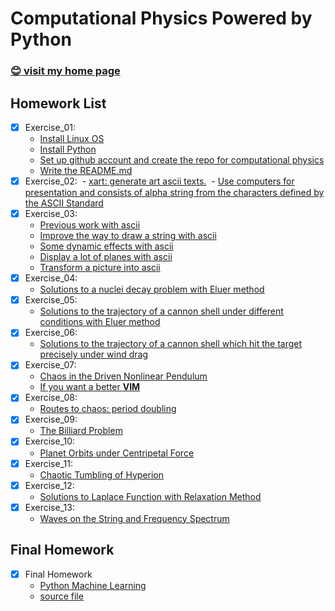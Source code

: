 # Computational Physics Powered by Python

### [:blush: visit my home page](https://mageluer.github.io)
 
## Homework List

- [x] Exercise\_01: 
  - [Install Linux OS](https://mageluer.github.io/blog/install-a-Linux-distribution)
  - [Install Python](https://mageluer.github.io/blog/install-python-on-linux)
  - [Set up github account and create the repo for computational physics](https://github.com/Mageluer)
  - [Write the README.md](https://mageluer.github.io/blog/github-markdown)
- [x] Exercise\_02:
  - [xart: generate art ascii texts.](https://github.com/xlzd/xart)
  - [Use computers for presentation and consists of alpha string from the characters defined by the ASCII Standard](/exercise_02)
- [x] Exercise\_03:
  - [Previous work with ascii](/exercise_02)
  - [Improve the way to draw a string with ascii](/exercise_03#user-content-draw-string)
  - [Some dynamic effects with ascii](/exercise_03#user-content-dynamic-string)
  - [Display a lot of planes with ascii](/exercise_03#user-content-planes-flying)
  - [Transform a picture into ascii](/exercise_03#user-content-picture-to-ascii)
- [x] Exercise\_04:
  - [Solutions to a nuclei decay problem with Eluer method](/exercise_04)
- [x] Exercise\_05:
  - [Solutions to the trajectory of a cannon shell under different conditions with Eluer method](/exercise_05)
- [x] Exercise\_06:
  - [Solutions to the trajectory of a cannon shell which hit the target precisely under wind drag](/exercise_06)
- [x] Exercise\_07:
  - [Chaos in the Driven Nonlinear Pendulum](/exercise_07)
  - [If you want a better **VIM**](https://github.com/yangyangwithgnu/use_vim_as_ide)
- [x] Exercise\_08:
  - [Routes to chaos: period doubling](/exercise_08)
- [x] Exercise\_09:
  - [The Billiard Problem](/exercise_09)
- [x] Exercise\_10:
  - [Planet Orbits under Centripetal Force](/exercise_10)
- [x] Exercise\_11:
  - [Chaotic Tumbling of Hyperion](/exercise_11)
- [x] Exercise\_12:
  - [Solutions to Laplace Function with Relaxation Method](/exercise_12)
- [x] Exercise\_13:
  - [Waves on the String and Frequency Spectrum](/exercise_13)

## Final Homework
- [x] Final Homework
  - [Python Machine Learning](https://mageluer.github.io/blog/python-machine-learning)
  - [source file](/final)
